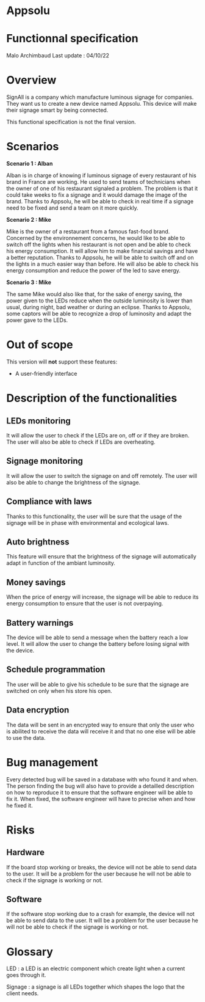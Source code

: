 ﻿
# Appsolu

# Functionnal specification

Malo Archimbaud
Last update : 04/10/22

# Overview

SignAll is a company which manufacture luminous signage for companies. They want us to create a new device named Appsolu. This device will make their signage smart by being connected.

This functional specification is not the final version.

# Scenarios

**Scenario 1 : Alban**

Alban is in charge of knowing if luminous signage of every restaurant of his brand in France are working. He used to send teams of technicians when the owner of one of his restaurant signaled a problem. The problem is that it could take weeks to fix a signage and it would damage the image of the brand. 
Thanks to Appsolu, he will be able to check in real time if a signage need to be fixed and send a team on it more quickly.

**Scenario 2 : Mike**

Mike is the owner of a restaurant from a famous fast-food brand. Concerned by the environnement concerns, he would like to be able to switch off the lights when his restaurant is not open and be able to check his energy consumption. It will allow him to make financial savings and have a better reputation. 
Thanks to Appsolu, he will be able to switch off and on the lights in a much easier way than before. He will also be able to check his energy consumption and reduce the power of the led to save energy.

**Scenario 3 : Mike**

The same Mike would also like that, for the sake of energy saving, the power given to the LEDs reduce when the outside luminosity is lower than usual, during night, bad weather or during an eclipse.
Thanks to Appsolu, some captors will be able to recognize a drop of luminosity and adapt the power gave to the LEDs.

# Out of scope

This version will **not** support these features:

 - A user-friendly interface

# Description of the functionalities

## LEDs monitoring

It will allow the user to check if the LEDs are on, off or if they are broken. The user will also be able to check if LEDs are overheating. 

## Signage monitoring

It will allow the user to switch the signage on and off remotely. The user will also be able to change the brightness of the signage.

## Compliance with laws

Thanks to this functionality, the user will be sure that the usage of the signage will be in phase with environmental and ecological laws.

## Auto brightness

This feature will ensure that the brightness of the signage will automatically adapt in function of the ambiant luminosity.

## Money savings

When the price of energy will increase, the signage will be able to reduce its energy consumption to ensure that the user is not overpaying.

## Battery warnings

The device will be able to send a message when the battery reach a low level. It will allow the user to change the battery before losing signal with the device.

## Schedule programmation

The user will be able to give his schedule to be sure that the signage are switched on only when his store his open.

## Data encryption

The data will be sent in an encrypted way to ensure that only the user who is abilited to receive the data will receive it and that no one else will be able to use the data.

# Bug management

Every detected bug will be saved in a database with who found it and when. The person finding the bug will also have to provide a detailled description on how to reproduce it to ensure that the software engineer will be able to fix it. When fixed, the software engineer will have to precise when and how he fixed it.

# Risks

## Hardware

If the board stop working or breaks, the device will not be able to send data to the user. It will be a problem for the user because he will not be able to check if the signage is working or not.

## Software

If the software stop working due to a crash for example, the device will not be able to send data to the user. It will be a problem for the user because he will not be able to check if the signage is working or not.

# Glossary

LED : a LED is an electric component which create light when a current goes through it. 

Signage : a signage is all LEDs together which shapes the logo that the client needs.